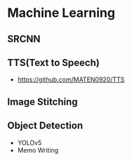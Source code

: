 # Machine Learning
## SRCNN
## TTS(Text to Speech)
- https://github.com/MATEN0920/TTS
## Image Stitching
## Object Detection
- YOLOv5
- Memo Writing
